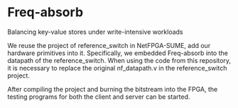 # Freq-absorb
Balancing key-value stores under write-intensive workloads

We reuse the project of reference_switch in NetFPGA-SUME, add our hardware primitives into it. 
Specifically, we embedded Freq-absorb into the datapath of the reference_switch. When using the code from this repository, it is necessary to replace the original nf_datapath.v in the reference_switch project.

After compiling the project and burning the bitstream into the FPGA, the testing programs for both the client and server can be started.

